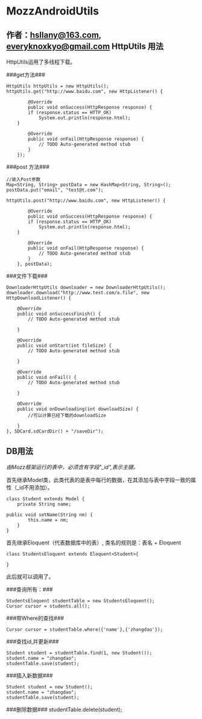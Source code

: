 MozzAndroidUtils
===================
作者：hsllany@163.com, everyknoxkyo@gmail.com
HttpUtils 用法
-------------------
HttpUtils运用了多线程下载。

###get方法###
```
HttpUtils httpUtils = new HttpUtils();
httpUtils.get("http://www.baidu.com", new HttpListener() {

		@Override
		public void onSuccess(HttpResponse response) {
		if (response.status == HTTP_OK)
			System.out.println(response.html);
	}

		@Override
		public void onFail(HttpResponse response) {
			// TODO Auto-generated method stub
		}
	});
```

###post 方法###
```
//装入Post参数
Map<String, String> postData = new HashMap<String, String>();
postData.put("email", "test@t.com");

httpUtils.post("http://www.baidu.com", new HttpListener() {

		@Override
		public void onSuccess(HttpResponse response) {
		if (response.status == HTTP_OK)
			System.out.println(response.html);
	}

		@Override
		public void onFail(HttpResponse response) {
			// TODO Auto-generated method stub
		}
	}, postData);
```

###文件下载###
```
DownloaderHttpUtils downloader = new DownloaderHttpUtils();
downloader.download("http://www.test.com/a.file", new HttpDownloadListener() {
			
	@Override
	public void onSuccessFinish() {
		// TODO Auto-generated method stub
				
	}
			
	@Override
	public void onStart(int fileSize) {
		// TODO Auto-generated method stub
				
	}
			
	@Override
	public void onFail() {
		// TODO Auto-generated method stub
				
	}
			
	@Override
	public void onDownloading(int downloadSize) {
		//可以计算已经下载的downloadSize
				
	}
}, SDCard.sdCardDir() + "/saveDir");
```

DB用法
--------------------
*由Mozz框架运行的表中，必须含有字段"_id",表示主键。*

首先继承Model类，此类代表的是表中每行的数据，在其添加与表中字段一致的属性（_id不用添加）。

```
class Student extends Model {
	private String name;

public void setName(String nm) {
		this.name = nm;
	}
}
```

首先继承Eloquent（代表数据库中的表）, 类名的规则是：表名 + Eloquent

```
class StudentsEloquent extends Eloquent<Student>{

}
```

此后就可以调用了。

###查询所有：###
```
StudentsEloquent studentTable = new StudentsEloquent();
Cursor cursor = students.all();
```

###带Where的查找###
```
Cursor cursor = studentTable.where({'name'},{'zhangdao'});
```

###查找id,并更新###
```
Student student = studentTable.find(1, new Student());
student.name = "zhangdao";
studentTable.save(student);
```

###插入新数据###
```
Student student = new Student();
student.name = "zhangdao";
studentTable.save(student);
```

###删除数据###
studentTable.delete(student);
